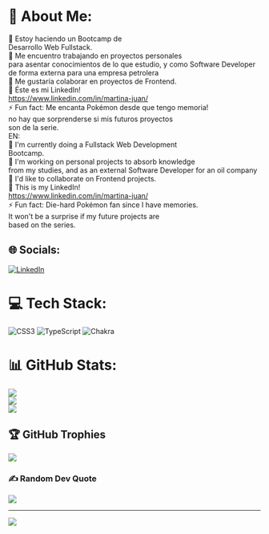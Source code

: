 # 💫 About Me:
🌱 Estoy haciendo un Bootcamp de<br>Desarrollo Web Fullstack.<br>🔭 Me encuentro trabajando en proyectos personales<br>para asentar conocimientos de lo que estudio, y como Software Developer de forma externa para una empresa petrolera<br>👯 Me gustaría colaborar en proyectos de Frontend.<br>💬 Éste es mi LinkedIn!<br>https://www.linkedin.com/in/martina-juan/<br>⚡ Fun fact: Me encanta Pokémon desde que tengo memoria!<br>no hay que sorprenderse si mis futuros proyectos<br>son de la serie.<br>EN:<br>🌱 I'm currently doing a Fullstack Web Development<br>Bootcamp.<br>🔭 I'm working on personal projects to absorb knowledge<br>from my studies, and as an external Software Developer for an oil company<br>👯 I'd like to collaborate on Frontend projects.<br>💬 This is my LinkedIn!<br>https://www.linkedin.com/in/martina-juan/<br>⚡ Fun fact: Die-hard Pokémon fan since I have memories.<br>It won't be a surprise if my future projects are<br>based on the series.


## 🌐 Socials:
[![LinkedIn](https://img.shields.io/badge/LinkedIn-%230077B5.svg?logo=linkedin&logoColor=white)](https://linkedin.com/in/martina-juan ) 

# 💻 Tech Stack:
![CSS3](https://img.shields.io/badge/css3-%231572B6.svg?style=flat&logo=css3&logoColor=white) ![TypeScript](https://img.shields.io/badge/typescript-%23007ACC.svg?style=flat&logo=typescript&logoColor=white) ![Chakra](https://img.shields.io/badge/chakra-%234ED1C5.svg?style=flat&logo=chakraui&logoColor=white)
# 📊 GitHub Stats:
![](https://github-readme-stats.vercel.app/api?username=MarArmstrong&theme=dracula&hide_border=true&include_all_commits=true&count_private=true)<br/>
![](https://github-readme-streak-stats.herokuapp.com/?user=MarArmstrong&theme=dracula&hide_border=true)<br/>
![](https://github-readme-stats.vercel.app/api/top-langs/?username=MarArmstrong&theme=dracula&hide_border=true&include_all_commits=true&count_private=true&layout=compact)

## 🏆 GitHub Trophies
![](https://github-profile-trophy.vercel.app/?username=MarArmstrong&theme=dracula&no-frame=false&no-bg=false&margin-w=4)

### ✍️ Random Dev Quote
![](https://quotes-github-readme.vercel.app/api?type=vetical&theme=dark)

---
[![](https://visitcount.itsvg.in/api?id=MarArmstrong&icon=7&color=6)](https://visitcount.itsvg.in)

<!-- Proudly created with GPRM ( https://gprm.itsvg.in ) -->
